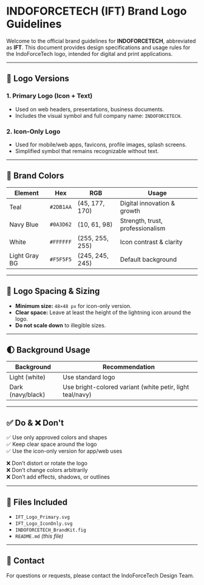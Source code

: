 # INDOFORCETECH (IFT) Brand Logo Guidelines

Welcome to the official brand guidelines for **INDOFORCETECH**, abbreviated as **IFT**. This document provides design specifications and usage rules for the IndoForceTech logo, intended for digital and print applications.

---

## 🔰 Logo Versions

### 1. Primary Logo (Icon + Text)
- Used on web headers, presentations, business documents.
- Includes the visual symbol and full company name: `INDOFORCETECH`.

### 2. Icon-Only Logo
- Used for mobile/web apps, favicons, profile images, splash screens.
- Simplified symbol that remains recognizable without text.

---

## 🎨 Brand Colors

| Element         | Hex       | RGB            | Usage                         |
|-----------------|-----------|----------------|-------------------------------|
| Teal            | `#2DB1AA` | (45, 177, 170)  | Digital innovation & growth   |
| Navy Blue       | `#0A3D62` | (10, 61, 98)    | Strength, trust, professionalism |
| White           | `#FFFFFF` | (255, 255, 255) | Icon contrast & clarity       |
| Light Gray BG   | `#F5F5F5` | (245, 245, 245) | Default background            |

---

## 📐 Logo Spacing & Sizing

- **Minimum size:** `48×48 px` for icon-only version.
- **Clear space:** Leave at least the height of the lightning icon around the logo.
- **Do not scale down** to illegible sizes.

---

## 🌓 Background Usage

| Background       | Recommendation            |
|------------------|---------------------------|
| Light (white)    | Use standard logo         |
| Dark (navy/black)| Use bright-colored variant (white petir, light teal/navy) |

---

## ✅ Do & ❌ Don't

✅ Use only approved colors and shapes  
✅ Keep clear space around the logo  
✅ Use the icon-only version for app/web uses  

❌ Don’t distort or rotate the logo  
❌ Don’t change colors arbitrarily  
❌ Don’t add effects, shadows, or outlines  

---

## 📁 Files Included

- `IFT_Logo_Primary.svg`
- `IFT_Logo_IconOnly.svg`
- `INDOFORCETECH_BrandKit.fig`
- `README.md` _(this file)_

---

## 👤 Contact

For questions or requests, please contact the IndoForceTech Design Team.

